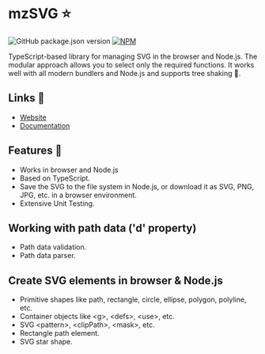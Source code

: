 # mzSVG ⭐

![GitHub package.json version](https://img.shields.io/github/package-json/v/mzusin/mz-svg)
[![NPM](https://img.shields.io/badge/npm-svg-brightgreen)](https://www.npmjs.com/package/mz-svg)

TypeScript-based library for managing SVG in the browser and Node.js. The modular approach allows you to select only the required functions. It works well with all modern bundlers and Node.js and supports tree shaking 🌲.

## Links 🔗
- [Website](https://svg.mzsoft.org)
- [Documentation](https://svg.mzsoft.org/pages/typescript-usage.html)

## Features 🚀
- Works in browser and Node.js
- Based on TypeScript.
- Save the SVG to the file system in Node.js, or download it as SVG, PNG, JPG, etc. in a browser environment.
- Extensive Unit Testing.

## Working with path data ('d' property)
- Path data validation.
- Path data parser.

## Create SVG elements in browser & Node.js
- Primitive shapes like path, rectangle, circle, ellipse, polygon, polyline, etc.
- Container objects like &lt;g>, &lt;defs>, &lt;use>, etc.
- SVG &lt;pattern>, &lt;clipPath>, &lt;mask>, etc.
- Rectangle path element.
- SVG star shape.

